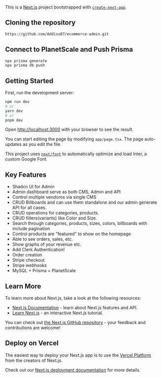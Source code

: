 This is a [Next.js](https://nextjs.org/) project bootstrapped with [`create-next-app`](https://github.com/vercel/next.js/tree/canary/packages/create-next-app).

## Cloning the repository

```bash
https://github.com/Addisu87/ecommerce-admin.git
```

## Connect to PlanetScale and Push Prisma

```bash
npx prisma generate
npx prisma db push
```

## Getting Started

First, run the development server:

```bash
npm run dev
# or
yarn dev
# or
pnpm dev
```

Open [http://localhost:3000](http://localhost:3000) with your browser to see the result.

You can start editing the page by modifying `app/page.tsx`. The page auto-updates as you edit the file.

This project uses [`next/font`](https://nextjs.org/docs/basic-features/font-optimization) to automatically optimize and load Inter, a custom Google Font.

## Key Features

- Shadcn UI for Admin
- Admin dashboard serve as both CMS, Admin and API
- Control multiple vendoros via single CMS
- CRUD Billboards and can use them standalone and our admin generate API for all cases.
- CRUD operations for categories, products.
- CRUD filters(variants) like Color and Size.
- Search through categories, products, sizes, colors, billboards with include pagination
- Control products are "featured" to show on the homepage
- Able to see orders, sales, etc.
- Show graphs of your revenue etc.
- Add Clerk Authentication!
- Order creation
- Stripe checkout
- Stripe webhooks
- MySQL + Prisma + PlanetScale

## Learn More

To learn more about Next.js, take a look at the following resources:

- [Next.js Documentation](https://nextjs.org/docs) - learn about Next.js features and API.
- [Learn Next.js](https://nextjs.org/learn) - an interactive Next.js tutorial.

You can check out [the Next.js GitHub repository](https://github.com/vercel/next.js/) - your feedback and contributions are welcome!

## Deploy on Vercel

The easiest way to deploy your Next.js app is to use the [Vercel Platform](https://vercel.com/new?utm_medium=default-template&filter=next.js&utm_source=create-next-app&utm_campaign=create-next-app-readme) from the creators of Next.js.

Check out our [Next.js deployment documentation](https://nextjs.org/docs/deployment) for more details.
